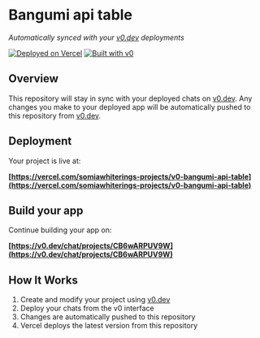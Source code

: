 # Bangumi api table

*Automatically synced with your [v0.dev](https://v0.dev) deployments*

[![Deployed on Vercel](https://img.shields.io/badge/Deployed%20on-Vercel-black?style=for-the-badge&logo=vercel)](https://vercel.com/somiawhiterings-projects/v0-bangumi-api-table)
[![Built with v0](https://img.shields.io/badge/Built%20with-v0.dev-black?style=for-the-badge)](https://v0.dev/chat/projects/CB6wARPUV9W)

## Overview

This repository will stay in sync with your deployed chats on [v0.dev](https://v0.dev).
Any changes you make to your deployed app will be automatically pushed to this repository from [v0.dev](https://v0.dev).

## Deployment

Your project is live at:

**[https://vercel.com/somiawhiterings-projects/v0-bangumi-api-table](https://vercel.com/somiawhiterings-projects/v0-bangumi-api-table)**

## Build your app

Continue building your app on:

**[https://v0.dev/chat/projects/CB6wARPUV9W](https://v0.dev/chat/projects/CB6wARPUV9W)**

## How It Works

1. Create and modify your project using [v0.dev](https://v0.dev)
2. Deploy your chats from the v0 interface
3. Changes are automatically pushed to this repository
4. Vercel deploys the latest version from this repository